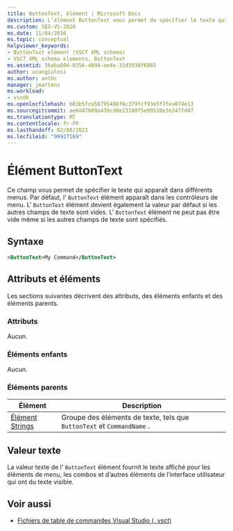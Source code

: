 ```yaml
---
title: ButtonText, élément | Microsoft Docs
description: L’élément ButtonText vous permet de spécifier le texte qui apparaît dans différents menus. L’élément ButtonText ne peut pas être vide, même si d’autres champs de texte sont spécifiés.
ms.custom: SEO-VS-2020
ms.date: 11/04/2016
ms.topic: conceptual
helpviewer_keywords:
- ButtonText element (VSCT XML schema)
- VSCT XML schema elements, ButtonText
ms.assetid: 56aba884-0356-4894-ae4e-32d3938f6865
author: acangialosi
ms.author: anthc
manager: jmartens
ms.workload:
- vssdk
ms.openlocfilehash: b03b5fce58795488f6c379fcf93e5f7fea074e13
ms.sourcegitcommit: ae6d47b09a439cd0e13180f5e89510e3e347fd47
ms.translationtype: MT
ms.contentlocale: fr-FR
ms.lasthandoff: 02/08/2021
ms.locfileid: "99927169"
---
```

# <a name="buttontext-element"></a>Élément ButtonText
Ce champ vous permet de spécifier le texte qui apparaît dans différents menus. Par défaut, l' `ButtonText` élément apparaît dans les contrôleurs de menu. L' `ButtonText` élément devient également la valeur par défaut si les autres champs de texte sont vides. L' `ButtonText` élément ne peut pas être vide même si les autres champs de texte sont spécifiés.

## <a name="syntax"></a>Syntaxe

```xml
<ButtonText>My Command</ButtonText>
```

## <a name="attributes-and-elements"></a>Attributs et éléments
 Les sections suivantes décrivent des attributs, des éléments enfants et des éléments parents.

### <a name="attributes"></a>Attributs
 Aucun.

### <a name="child-elements"></a>Éléments enfants
 Aucun.

### <a name="parent-elements"></a>Éléments parents

|Élément|Description|
|-------------|-----------------|
|[Élément Strings](../extensibility/strings-element.md)|Groupe des éléments de texte, tels que `ButtonText` et `CommandName` .|

## <a name="text-value"></a>Valeur texte
 La valeur texte de l' `ButtonText` élément fournit le texte affiché pour les éléments de menu, les combos et d’autres éléments de l’interface utilisateur qui ont du texte visible.

## <a name="see-also"></a>Voir aussi
- [Fichiers de table de commandes Visual Studio (. vsct)](../extensibility/internals/visual-studio-command-table-dot-vsct-files.md)
